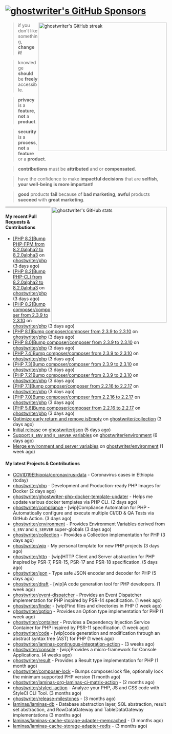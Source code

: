 # [![ghostwriter's GitHub Sponsors](https://img.shields.io/github/sponsors/ghostwriter?label=GitHub+Sponsors&style=flat-square&logo=GitHub%20Sponsors)](https://github.com/sponsors/ghostwriter)

<img alt="ghostwriter's GitHub streak" width="400px" align="right" src="https://github-readme-streak-stats.herokuapp.com/?cache_seconds=1800&user=ghostwriter">

> if you don't like something, **change it**!

> knowledge **should** be **freely** accessible.

> **privacy** is a **feature**, **not** a **product**.

> **security** is a **process**, **not** a **feature** or a **product**.

> **contributions** must be **attributed** and or **compensated**.

> have the confidence to make **impactful decisions** that are **selfish**, **your well-being is more important**!

> **good** products **fail** because of **bad marketing**, **awful** products **succeed** with **great marketing**.

<img alt="ghostwriter's GitHub stats" width="360px" align="right" src="https://github-readme-stats.vercel.app/api?cache_seconds=1800&username=ghostwriter&show_icons=true&count_private=true&hide_title=true&hide_rank=true&icon_color=333">

---

#### My recent Pull Requests & Contributions

- [[PHP 8.2]Bump PHP-FPM from 8.2.0alpha2 to 8.2.0alpha3](https://github.com/ghostwriter/php/pull/100) on [ghostwriter/php](https://github.com/ghostwriter/php) (3 days ago)
- [[PHP 8.2]Bump PHP-CLI from 8.2.0alpha2 to 8.2.0alpha3](https://github.com/ghostwriter/php/pull/99) on [ghostwriter/php](https://github.com/ghostwriter/php) (3 days ago)
- [[PHP 8.2]Bump composer/composer from 2.3.9 to 2.3.10](https://github.com/ghostwriter/php/pull/98) on [ghostwriter/php](https://github.com/ghostwriter/php) (3 days ago)
- [[PHP 8.1]Bump composer/composer from 2.3.9 to 2.3.10](https://github.com/ghostwriter/php/pull/97) on [ghostwriter/php](https://github.com/ghostwriter/php) (3 days ago)
- [[PHP 8.0]Bump composer/composer from 2.3.9 to 2.3.10](https://github.com/ghostwriter/php/pull/96) on [ghostwriter/php](https://github.com/ghostwriter/php) (3 days ago)
- [[PHP 7.4]Bump composer/composer from 2.3.9 to 2.3.10](https://github.com/ghostwriter/php/pull/95) on [ghostwriter/php](https://github.com/ghostwriter/php) (3 days ago)
- [[PHP 7.3]Bump composer/composer from 2.3.9 to 2.3.10](https://github.com/ghostwriter/php/pull/94) on [ghostwriter/php](https://github.com/ghostwriter/php) (3 days ago)
- [[PHP 7.2]Bump composer/composer from 2.3.9 to 2.3.10](https://github.com/ghostwriter/php/pull/93) on [ghostwriter/php](https://github.com/ghostwriter/php) (3 days ago)
- [[PHP 7.1]Bump composer/composer from 2.2.16 to 2.2.17](https://github.com/ghostwriter/php/pull/92) on [ghostwriter/php](https://github.com/ghostwriter/php) (3 days ago)
- [[PHP 7.0]Bump composer/composer from 2.2.16 to 2.2.17](https://github.com/ghostwriter/php/pull/91) on [ghostwriter/php](https://github.com/ghostwriter/php) (3 days ago)
- [[PHP 5.6]Bump composer/composer from 2.2.16 to 2.2.17](https://github.com/ghostwriter/php/pull/90) on [ghostwriter/php](https://github.com/ghostwriter/php) (3 days ago)
- [Optimize early return and remove isEmpty](https://github.com/ghostwriter/collection/pull/2) on [ghostwriter/collection](https://github.com/ghostwriter/collection) (3 days ago)
- [Initial release](https://github.com/ghostwriter/json/pull/1) on [ghostwriter/json](https://github.com/ghostwriter/json) (5 days ago)
- [Support `$_ENV` and `$_SERVER` variables](https://github.com/ghostwriter/environment/pull/5) on [ghostwriter/environment](https://github.com/ghostwriter/environment) (6 days ago)
- [Merge environment and server variables](https://github.com/ghostwriter/environment/pull/4) on [ghostwriter/environment](https://github.com/ghostwriter/environment) (1 week ago)

#### My latest Projects & Contributions

- [COVID19Ethiopia/coronavirus-data](https://github.com/COVID19Ethiopia/coronavirus-data) - Coronavirus cases in Ethiopia (today)
- [ghostwriter/php](https://github.com/ghostwriter/php) - Development and Production-ready PHP Images for Docker (2 days ago)
- [ghostwriter/ghostwriter-php-docker-template-updater](https://github.com/ghostwriter/ghostwriter-php-docker-template-updater) - Helps me update various docker templates via PHP CLI. (2 days ago)
- [ghostwriter/compliance](https://github.com/ghostwriter/compliance) - [wip]Compliance Automation for PHP - Automatically configure and execute multiple CI/CD &amp; QA Tests via GitHub Action. (3 days ago)
- [ghostwriter/environment](https://github.com/ghostwriter/environment) - Provides Environment Variables derived from `$_ENV` and `$_SERVER` super-globals (3 days ago)
- [ghostwriter/collection](https://github.com/ghostwriter/collection) - Provides a Collection implementation for PHP (3 days ago)
- [ghostwriter/wip](https://github.com/ghostwriter/wip) - My personal template for new PHP projects (3 days ago)
- [ghostwriter/http](https://github.com/ghostwriter/http) - [wip]HTTP Client and Server abstraction for PHP inspired by PSR-7, PSR-15, PSR-17 and PSR-18 specification. (5 days ago)
- [ghostwriter/json](https://github.com/ghostwriter/json) - Type safe JSON encoder and decoder for PHP (5 days ago)
- [ghostwriter/draft](https://github.com/ghostwriter/draft) - [wip]A code generation tool for PHP developers. (1 week ago)
- [ghostwriter/event-dispatcher](https://github.com/ghostwriter/event-dispatcher) - Provides an Event Dispatcher implementation for PHP inspired by PSR-14 specification. (1 week ago)
- [ghostwriter/finder](https://github.com/ghostwriter/finder) - [wip]Find files and directories in PHP (1 week ago)
- [ghostwriter/option](https://github.com/ghostwriter/option) - Provides an Option type implementation for PHP (1 week ago)
- [ghostwriter/container](https://github.com/ghostwriter/container) - Provides a Dependency Injection Service Container for PHP inspired by PSR-11 specification. (1 week ago)
- [ghostwriter/code](https://github.com/ghostwriter/code) - [wip]code generation and modification through an abstract syntax tree (AST) for PHP (1 week ago)
- [ghostwriter/laminas-continuous-integration-action](https://github.com/ghostwriter/laminas-continuous-integration-action) -  (3 weeks ago)
- [ghostwriter/console](https://github.com/ghostwriter/console) - [wip]Provides a micro-framework for Console Applications. (4 weeks ago)
- [ghostwriter/result](https://github.com/ghostwriter/result) - Provides a Result type implementation for PHP (1 month ago)
- [ghostwriter/composer-lock](https://github.com/ghostwriter/composer-lock) - Bumps composer.lock file, optionally lock the minimum supported PHP version (1 month ago)
- [ghostwriter/laminas-org-laminas-ci-matrix-action](https://github.com/ghostwriter/laminas-org-laminas-ci-matrix-action) -  (2 months ago)
- [ghostwriter/styleci-action](https://github.com/ghostwriter/styleci-action) - Analyze your PHP, JS and CSS code with StyleCI CLI Tool. (3 months ago)
- [ghostwriter/release-milestones](https://github.com/ghostwriter/release-milestones) -  (3 months ago)
- [laminas/laminas-db](https://github.com/laminas/laminas-db) - Database abstraction layer, SQL abstraction, result set abstraction, and RowDataGateway and TableDataGateway implementations (3 months ago)
- [laminas/laminas-cache-storage-adapter-memcached](https://github.com/laminas/laminas-cache-storage-adapter-memcached) -  (3 months ago)
- [laminas/laminas-cache-storage-adapter-redis](https://github.com/laminas/laminas-cache-storage-adapter-redis) -  (3 months ago)
